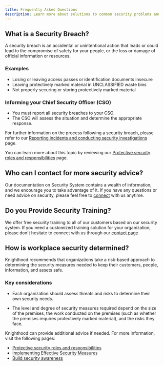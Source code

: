 ```yaml
---
title: Frequently Asked Questions
description: Learn more about solutions to common security problems and how Knighthood helps in overcoming them
---
```


## What is a Security Breach?

A security breach is an accidental or unintentional action that leads or could lead to the compromise of safety for your people, or the loss or damage of official information or resources.

### Examples

- Losing or leaving access passes or identification documents insecure
- Leaving protectively marked material in UNCLASSIFIED waste bins
- Not properly securing or storing protectively marked material

### Informing your Chief Security Officer (CSO)

- You must report all security breaches to your CSO.
- The CSO will assess the situation and determine the appropriate response.

For further information on the process following a security breach, please refer to our [Reporting incidents and conducting security investigations](/security/governance/incident) page.

You can learn more about this topic by reviewing our [Protective security roles and responsibilities](/security/governance/security) page.

## Who can I contact for more security advice?

 Our documentation on Security System contains a wealth of information, and we encourage you to take advantage of it. If you have any questions or need advice on security, please feel free to [connect](/contact) with us anytime.

 ## Do you Provide Security Training?

 We offer free security training to all of our customers based on our security system. If you need a customized training solution for your organization, please don't hesitate to connect with us through our [contact page](/contact)

## How is workplace security determined?

Knighthood recommends that organizations take a risk-based approach to determining the security measures needed to keep their customers, people, information, and assets safe.

### Key considerations

- Each organization should assess threats and risks to determine their own security needs.

- The level and degree of security measures required depend on the size of the premises, the work conducted on the premises (such as whether the premises requires protectively marked material), and the risks they face.

Knighthood can provide additional advice if needed. For more information, visit the following pages:

- [Protective security roles and responsibilities](/security/governance/security)
- [Implementing Effective Security Measures](/security/governance/develop)
- [Build security awareness](/security/governance/awareness)
